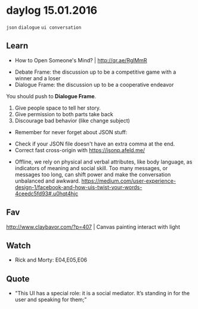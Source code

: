 # daylog 15.01.2016

`json` `dialogue` `ui conversation`

## Learn

- How to Open Someone's Mind? | http://qr.ae/RglMmR
 * Debate Frame: the discussion up to be a competitive game with a winner and a loser
 * Dialogue Frame: the discussion up to be a cooperative endeavor

You should push to **Dialogue Frame**.

1. Give people space to tell her story.
2. Give permission to both parts take back
3. Discourage bad behavior (like change subject) 


- Remember for never forget about JSON stuff:
 * Check if your JSON file doesn't have an extra comma at the end.
 * Correct fast cross-origin with https://jsonp.afeld.me/

- Offline, we rely on physical and verbal attributes, like body language, as indicators of meaning and social skill. Too many messages, or messages too long, can shift power and make the conversation unbalanced and awkward. https://medium.com/user-experience-design-1/facebook-and-how-uis-twist-your-words-4ceedc5fd93#.u0hqt4hjc

## Fav

http://www.claybavor.com/?p=407 | Canvas painting interact with light

## Watch

- Rick and Morty: E04,E05,E06

## Quote

 - "This UI has a special role: it is a social mediator. It’s standing in for the user and speaking for them;"

